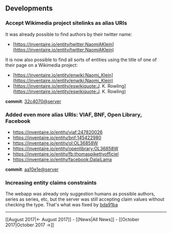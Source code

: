 <!-- LANG:EN, title="September 2017"-->
 
## Developments

### Accept Wikimedia project sitelinks as alias URIs
It was already possible to find authors by their twitter name:
* [https://inventaire.io/entity/twitter:NaomiAKlein](https://inventaire.io/entity/twitter:NaomiAKlein)

It is now also possible to find all sorts of entities using the title of one of their page on a Wikimedia project:
* [https://inventaire.io/entity/enwiki:Naomi_Klein](https://inventaire.io/entity/enwiki:Naomi_Klein)
* [https://inventaire.io/entity/eswikiquote:J. K. Rowling](https://inventaire.io/entity/eswikiquote:J. K. Rowling)

**commit**: [32c4070@server](https://github.com/inventaire/inventaire/commit/32c4070)

### Added even more alias URIs: VIAF, BNF, Open Library, Facebook
* https://inventaire.io/entity/viaf:247820026
* https://inventaire.io/entity/bnf:145422980
* https://inventaire.io/entity/ol:OL36858W
* https://inventaire.io/entity/openlibrary:OL36858W
* https://inventaire.io/entity/fb:thomaspikettyofficiel
* https://inventaire.io/entity/facebook:DalaiLama

**commit**: [aa10e1e@server](https://github.com/inventaire/inventaire/commit/aa10e1e)

### Increasing entity claims constraints
  The webapp was already only suggestion humans as possible authors, series as series, etc, but the server was still accepting claim values without checking the type. That's what was fixed by [bda91ba](https://github.com/inventaire/inventaire/commit/bda91ba5c3344ba1f8d0a1a0608685f7ec6759a6)
 
<hr>

[[August 2017|← August 2017]] - [[News|All News]] - [[October 2017|October 2017 →]]